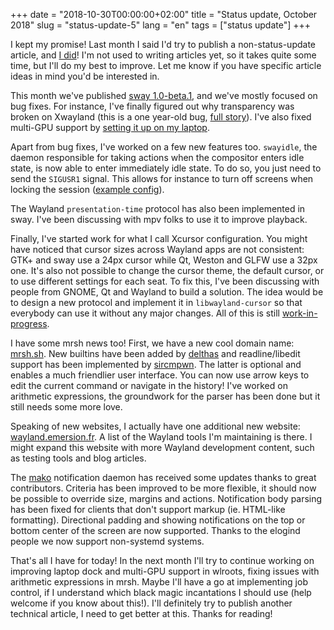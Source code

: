 +++
date = "2018-10-30T00:00:00+02:00"
title = "Status update, October 2018"
slug = "status-update-5"
lang = "en"
tags = ["status update"]
+++

I kept my promise! Last month I said I'd try to publish a non-status-update
article, and [I did][wayland-rendering-loop]! I'm not used to writing articles
yet, so it takes quite some time, but I'll do my best to improve. Let me know if
you have specific article ideas in mind you'd be interested in.

This month we've published [sway 1.0-beta.1], and we've mostly focused on bug
fixes. For instance, I've finally figured out why transparency was broken on
Xwayland (this is a one year-old bug, [full story][xwayland-transparency]). I've
also fixed multi-GPU support by [setting it up on my laptop][mgpu-setup].

Apart from bug fixes, I've worked on a few new features too. `swayidle`, the
daemon responsible for taking actions when the compositor enters idle state, is
now able to enter immediately idle state. To do so, you just need to send the
`SIGUSR1` signal. This allows for instance to turn off screens when locking the
session ([example config][swayidle-config]).

The Wayland `presentation-time` protocol has also been implemented in sway. I've
been discussing with mpv folks to use it to improve playback.

Finally, I've started work for what I call Xcursor configuration. You might have
noticed that cursor sizes across Wayland apps are not consistent: GTK+ and sway
use a 24px cursor while Qt, Weston and GLFW use a 32px one. It's also not
possible to change the cursor theme, the default cursor, or to use different
settings for each seat. To fix this, I've been discussing with people from
GNOME, Qt and Wayland to build a solution. The idea would be to design a new
protocol and implement it in `libwayland-cursor` so that everybody can use it
without any major changes. All of this is still
[work-in-progress][wlroots-xcursor-configuration].

I have some mrsh news too! First, we have a new cool domain name: [mrsh.sh]. New
builtins have been added by [delthas] and readline/libedit support has been
implemented by [sircmpwn]. The latter is optional and enables a much friendlier
user interface. You can now use arrow keys to edit the current command or
navigate in the history! I've worked on arithmetic expressions, the groundwork
for the parser has been done but it still needs some more love.

Speaking of new websites, I actually have one additional new website:
[wayland.emersion.fr]. A list of the Wayland tools I'm maintaining is there. I
might expand this website with more Wayland development content, such as testing
tools and blog articles.

The [mako] notification daemon has received some updates thanks to great
contributors. Criteria has been improved to be more flexible, it should now be
possible to override size, margins and actions. Notification body parsing has
been fixed for clients that don't support markup (ie. HTML-like formatting).
Directional padding and showing notifications on the top or bottom center of the
screen are now supported. Thanks to the elogind people we now support
non-systemd systems.

That's all I have for today! In the next month I'll try to continue working on
improving laptop dock and multi-GPU support in wlroots, fixing issues with
arithmetic expressions in mrsh. Maybe I'll have a go at implementing job
control, if I understand which black magic incantations I should use (help
welcome if you know about this!). I'll definitely try to publish another
technical article, I need to get better at this. Thanks for reading!

[wayland-rendering-loop]: https://emersion.fr/blog/2018/wayland-rendering-loop/
[sway 1.0-beta.1]: https://github.com/swaywm/sway/releases/tag/1.0-beta.1
[xwayland-transparency]: https://github.com/swaywm/wlroots/issues/348
[mgpu-setup]: https://octodon.social/@emersion/100980595793850055
[swayidle-config]: https://git.sr.ht/%7Eemersion/dotfiles/tree/0e2472fea6f560f7fb788183ac668f29e4dfecf4/.config/sway/config#L137
[wlroots-xcursor-configuration]: https://github.com/swaywm/wlroots/pull/1324
[mrsh.sh]: https://mrsh.sh
[delthas]: https://delthas.fr/
[sircmpwn]: https://drewdevault.com/
[wayland.emersion.fr]: https://wayland.emersion.fr/
[mako]: https://wayland.emersion.fr/mako
